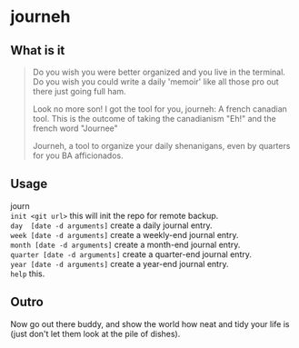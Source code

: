 # journeh

## What is it

> Do you wish you were better organized and you live in the terminal. 
> Do you wish you could write a daily 'memoir' like all those pro out there just going full ham.
> 
> Look no more son! I got the tool for you, journeh: A french canadian tool.
> This is the outcome of taking the canadianism "Eh!" and the french word "Journee"
> 
> Journeh, a tool to organize your daily shenanigans, even by quarters for you BA afficionados.


## Usage

journ  
    `init <git url>`                  this will init the repo for remote backup.  
    `day  [date -d arguments]`        create a daily journal entry.  
    `week [date -d arguments]`        create a weekly-end journal entry.  
    `month [date -d arguments]`       create a month-end journal entry.  
    `quarter [date -d arguments]`     create a quarter-end journal entry.  
    `year [date -d arguments]`        create a year-end journal entry.  
    `help`                            this.  

## Outro

Now go out there buddy, and show the world how neat and tidy your life is (just don't let them look at the pile of dishes).

